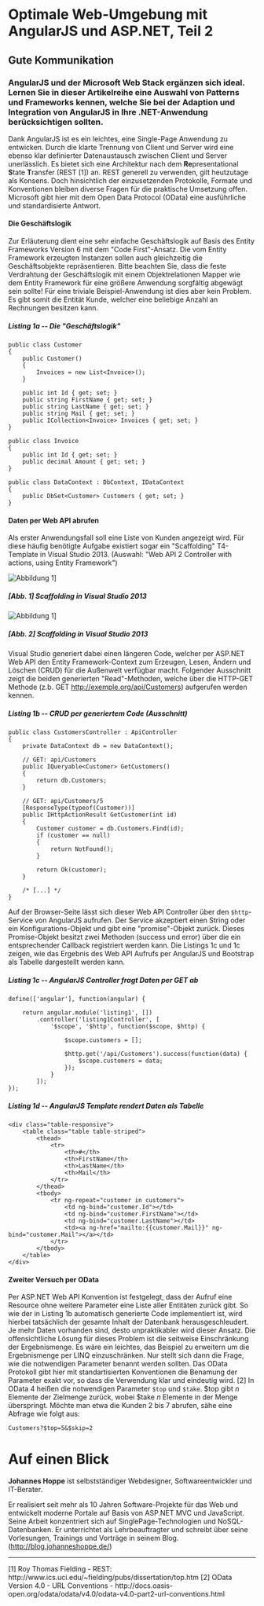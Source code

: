# Optimale Web-Umgebung mit AngularJS und ASP.NET, Teil 2
## Gute Kommunikation

### AngularJS und der Microsoft Web Stack ergänzen sich ideal. Lernen Sie in dieser Artikelreihe eine Auswahl von Patterns und Frameworks kennen, welche Sie bei der Adaption und Integration von AngularJS in Ihre .NET-Anwendung berücksichtigen sollten. 

Dank AngularJS ist es ein leichtes, eine Single-Page Anwendung zu entwicken. Durch die klarte Trennung von Client und Server wird eine ebenso klar definierter Datenaustausch zwischen Client und Server unerlässlich. Es bietet sich eine Architektur nach dem **Re**presentational **S**tate **T**ransfer (REST [1]) an. REST generell zu verwenden, gilt heutzutage als Konsens. Doch hinsichtlich der einzusetzenden Protokolle, Formate und Konventionen bleiben diverse Fragen für die praktische Umsetzung offen. Microsoft gibt hier mit dem Open Data Protocol (OData) eine ausführliche und standardisierte Antwort.

#### Die Geschäftslogik

Zur Erläuterung dient eine sehr einfache Geschäftslogik auf Basis des Entity Frameworks Version 6 mit dem "Code First"-Ansatz. Die vom Entity Framework erzeugten Instanzen sollen auch gleichzeitig die Geschäftsobjekte repräsentieren. Bitte beachten Sie, dass die feste Verdrahtung der Geschäftslogik mit einem Objektrelationen Mapper wie dem Entity Framework für eine größere Anwendung sorgfältig abgewägt sein sollte! Für eine triviale Beispiel-Anwendung ist dies aber kein Problem. Es gibt somit die Entität Kunde, welcher eine beliebige Anzahl an Rechnungen besitzen kann.

##### Listing 1a -- Die "Geschäftslogik"
~~~~~
public class Customer
{
    public Customer()
    {
        Invoices = new List<Invoice>();
    }

    public int Id { get; set; }
    public string FirstName { get; set; }
    public string LastName { get; set; }
    public string Mail { get; set; }
    public ICollection<Invoice> Invoices { get; set; }
}

public class Invoice
{
    public int Id { get; set; }
    public decimal Amount { get; set; } 
}

public class DataContext : DbContext, IDataContext
{
    public DbSet<Customer> Customers { get; set; }
}
~~~~~

#### Daten per Web API abrufen

Als erster Anwendungsfall soll eine Liste von Kunden angezeigt wird. Für diese häufig benötigte Aufgabe existiert sogar ein "Scaffolding" T4-Template in Visual Studio 2013. (Auswahl: "Web API 2 Controller with actions, using Entity Framework")

![Abbildung 1](Images/image01_scaffolding.png)]
##### [Abb. 1] Scaffolding in Visual Studio 2013

![Abbildung 1](Images/image01_scaffolding_B.png)]
##### [Abb. 2] Scaffolding in Visual Studio 2013

Visual Studio generiert dabei einen längeren Code, welcher per ASP.NET Web API den Entity Framework-Context zum Erzeugen, Lesen, Ändern und Löschen (CRUD) für die Außenwelt verfügbar macht. Folgender Ausschnitt zeigt die beiden generierten "Read"-Methoden, welche über die HTTP-GET Methode (z.b. GET http://exemple.org/api/Customers) aufgerufen werden kennen. 

##### Listing 1b -- CRUD per generiertem Code (Ausschnitt)
~~~~~
public class CustomersController : ApiController
{
    private DataContext db = new DataContext();

    // GET: api/Customers
    public IQueryable<Customer> GetCustomers()
    {
        return db.Customers;
    }

    // GET: api/Customers/5
    [ResponseType(typeof(Customer))]
    public IHttpActionResult GetCustomer(int id)
    {
        Customer customer = db.Customers.Find(id);
        if (customer == null)
        {
            return NotFound();
        }

        return Ok(customer);
    }

    /* [...] */
}
~~~~~

Auf der Browser-Seite lässt sich dieser Web API Controller über den `$http`-Service von AngularJS aufrufen. Der Service akzeptiert einen String oder ein Konfigurations-Objekt und gibt eine "promise"-Objekt zurück. Dieses Promise-Objekt besitzt zwei Methoden (success und error) über die ein entsprechender Callback registriert werden kann. Die Listings 1c und 1c zeigen, wie das Ergebnis des Web API Aufrufs per AngularJS und Bootstrap als Tabelle dargestellt werden kann.

##### Listing 1c -- AngularJS Controller fragt Daten per GET ab
~~~~~
define(['angular'], function(angular) {

    return angular.module('listing1', [])
        .controller('listing1Controller', [
            '$scope', '$http', function($scope, $http) {

                $scope.customers = [];

                $http.get('/api/Customers').success(function(data) {
                    $scope.customers = data;
                });
            }
        ]);
});
~~~~~ 


##### Listing 1d -- AngularJS Template rendert Daten als Tabelle
~~~~~
<div class="table-responsive">
    <table class="table table-striped">
        <thead>
            <tr>
                <th>#</th>
                <th>FirstName</th>
                <th>LastName</th>
                <th>Mail</th>
            </tr>
        </thead>
        <tbody>
            <tr ng-repeat="customer in customers">
                <td ng-bind="customer.Id"></td>
                <td ng-bind="customer.FirstName"></td>
                <td ng-bind="customer.LastName"></td>
                <td><a ng-href="mailto:{{customer.Mail}}" ng-bind="customer.Mail"></a></td>
            </tr>
        </tbody>
    </table>
</div>
~~~~~ 
 
#### Zweiter Versuch per OData

Per ASP.NET Web API Konvention ist festgelegt, dass der Aufruf eine Resource ohne weitere Parameter eine Liste aller Entitäten zurück gibt. So wie der in Listing 1b automatisch generierte Code implementiert ist, wird hierbei tatsächlich der gesamte Inhalt der Datenbank herausgeschleudert. Je mehr Daten vorhanden sind, desto unpraktikabler wird dieser Ansatz. Die offensichtliche Lösung für dieses Problem ist die seitweise Einschränkung der Ergebnismenge. Es wäre ein leichtes, das Beispiel zu erweitern um die Ergebnismenge per LINQ einzuschränken. Nur stellt sich dann die Frage, wie die notwendigen Parameter benannt werden sollten. Das OData Protokoll gibt hier mit standartisierten Konventionen die Benamung der Parameter exakt vor, so dass die Verwendung klar und eindeutig wird. [2] In OData 4 heißen die notwendigen Parameter `$top` und `$take`. $top gibt *n* Elemente der Zielmenge zurück, wobei $take *n* Elemente in der Menge überspringt. Möchte man etwa die Kunden 2 bis 7 abrufen, sähe eine Abfrage wie folgt aus:

~~~~~
Customers?$top=5&$skip=2
~~~~~






# Auf einen Blick

**Johannes Hoppe** ist selbstständiger Webdesigner, Softwareentwickler und IT-Berater.

Er realisiert seit mehr als 10 Jahren Software-Projekte für das Web und entwickelt moderne Portale auf Basis von ASP.NET MVC und JavaScript. Seine Arbeit konzentriert sich auf SinglePage-Technologien und NoSQL-Datenbanken. Er unterrichtet als Lehrbeauftragter und schreibt über seine Vorlesungen, Trainings und Vorträge in seinem Blog. (http://blog.johanneshoppe.de/)


<hr>
[1] Roy Thomas Fielding - REST: http://www.ics.uci.edu/~fielding/pubs/dissertation/top.htm
[2] OData Version 4.0 - URL Conventions - http://docs.oasis-open.org/odata/odata/v4.0/odata-v4.0-part2-url-conventions.html